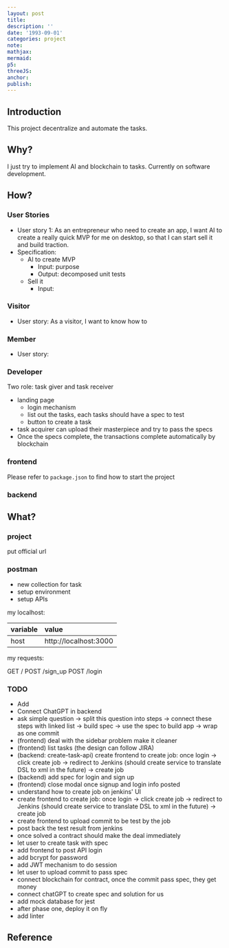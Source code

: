 ```yaml
---
layout: post
title:
description: ''
date: '1993-09-01'
categories: project
note:
mathjax:
mermaid:
p5:
threeJS:
anchor:
publish:
---
```


## Introduction

This project decentralize and automate the tasks.

## Why?

I just try to implement AI and blockchain to tasks. Currently on software development.

## How?

### User Stories

* User story 1: As an entrepreneur who need to create an app, I want AI to create a really quick MVP for me on desktop, so that I can start sell it and build traction.
* Specification:
  * AI to create MVP
    * Input: purpose
    * Output: decomposed unit tests
  * Sell it
    * Input:

### Visitor

* User story: As a visitor, I want to know how to 

### Member

* User story:

### Developer

Two role: task giver and task receiver

* landing page
  * login mechanism
  * list out the tasks, each tasks should have a spec to test
  * button to create a task
* task acquirer can upload their masterpiece and try to pass the specs
* Once the specs complete, the transactions complete automatically by blockchain

### frontend

Please refer to `package.json` to find how to start the project

### backend

## What?

### project

put official url

### postman

* new collection for task
* setup environment
* setup APIs

my localhost:

| variable | value |
| :--- | :--- |
| host | http://localhost:3000 |

my requests:

GET /
POST /sign_up
POST /login

### TODO

* Add 
* Connect ChatGPT in backend
* ask simple question -> split this question into steps -> connect these steps with linked list -> build spec -> use the spec to build app -> wrap as one commit
* (frontend) deal with the sidebar problem make it cleaner
* (frontend) list tasks (the design can follow JIRA)
* (backend: create-task-api) create frontend to create job: once login -> click create job -> redirect to Jenkins (should create service to translate DSL to xml in the future) -> create job
* (backend) add spec for login and sign up
* (frontend) close modal once signup and login info posted
* understand how to create job on jenkins' UI
* create frontend to create job: once login -> click create job -> redirect to Jenkins (should create service to translate DSL to xml in the future) -> create job
* create frontend to upload commit to be test by the job
* post back the test result from jenkins
* once solved a contract should make the deal immediately
* let user to create task with spec
* add frontend to post API login
* add bcrypt for password
* add JWT mechanism to do session
* let user to upload commit to pass spec
* connect blockchain for contract, once the commit pass spec, they get money
* connect chatGPT to create spec and solution for us
* add mock database for jest
* after phase one, deploy it on fly
* add linter

## Reference
